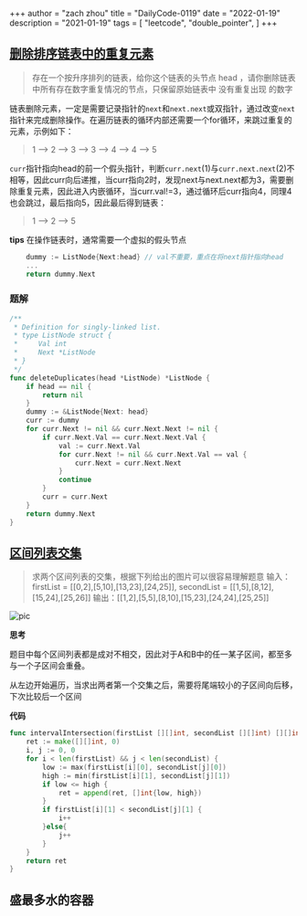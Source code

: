 +++
author = "zach zhou"
title = "DailyCode-0119"
date = "2022-01-19"
description = "2021-01-19"
tags = [
    "leetcode",
    "double_pointer",
]
+++

## [删除排序链表中的重复元素](https://leetcode-cn.com/problems/remove-duplicates-from-sorted-list-ii/)
> 存在一个按升序排列的链表，给你这个链表的头节点 head ，请你删除链表中所有存在数字重复情况的节点，只保留原始链表中 没有重复出现 的数字

链表删除元素，一定是需要记录指针的`next`和`next.next`或双指针，通过改变`next`指针来完成删除操作。在遍历链表的循环内部还需要一个for循环，来跳过重复的元素，示例如下：
> 1 --> 2 --> 3 --> 3 --> 4 --> 4 --> 5

`curr`指针指向head的前一个假头指针，判断`curr.next`(1)与`curr.next.next`(2)不相等，因此curr向后递推，当curr指向2时，发现next与next.next都为3，需要删除重复元素，因此进入内嵌循环，当curr.val!=3，通过循环后curr指向4，同理4也会跳过，最后指向5，因此最后得到链表：
> 1 --> 2 --> 5

**tips**
在操作链表时，通常需要一个虚拟的假头节点
```go
    dummy := ListNode{Next:head} // val不重要，重点在将next指针指向head
    ...
    return dummy.Next
```

### 题解
```go
/**
 * Definition for singly-linked list.
 * type ListNode struct {
 *     Val int
 *     Next *ListNode
 * }
 */
func deleteDuplicates(head *ListNode) *ListNode {
	if head == nil {
		return nil
	}
	dummy := &ListNode{Next: head}
	curr := dummy
	for curr.Next != nil && curr.Next.Next != nil {
		if curr.Next.Val == curr.Next.Next.Val {
			val := curr.Next.Val
			for curr.Next != nil && curr.Next.Val == val {
				curr.Next = curr.Next.Next
			}
			continue
		}
		curr = curr.Next
	}
	return dummy.Next
}
```

## [区间列表交集](https://leetcode-cn.com/problems/interval-list-intersections/)

> 求两个区间列表的交集，根据下列给出的图片可以很容易理解题意
输入：firstList = [[0,2],[5,10],[13,23],[24,25]], secondList = [[1,5],[8,12],[15,24],[25,26]]
输出：[[1,2],[5,5],[8,10],[15,23],[24,24],[25,25]]

![pic](https://assets.leetcode.com/uploads/2019/01/30/interval1.png)

**思考**

题目中每个区间列表都是成对不相交，因此对于A和B中的任一某子区间，都至多与一个子区间会重叠。

从左边开始遍历，当求出两者第一个交集之后，需要将尾端较小的子区间向后移，下次比较后一个区间

**代码**

```go
func intervalIntersection(firstList [][]int, secondList [][]int) [][]int {
	ret := make([][]int, 0)
	i, j := 0, 0
	for i < len(firstList) && j < len(secondList) {
		low := max(firstList[i][0], secondList[j][0])
		high := min(firstList[i][1], secondList[j][1])
		if low <= high {
			ret = append(ret, []int{low, high})
		}
		if firstList[i][1] < secondList[j][1] {
			i++
		}else{
			j++
		}
	}
	return ret
}
```


## 盛最多水的容器